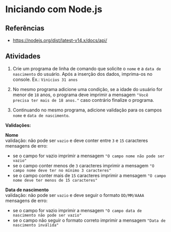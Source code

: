# Iniciando com Node.js

## Referências

- https://nodejs.org/dist/latest-v14.x/docs/api/

## Atividades

1. Crie um programa de linha de comando que solicite o `nome` e a `data de nascimento` do usuário.
   Após a inserção dos dados, imprima-os no console. Ex.: `Vinicius 31 anos`

2. No mesmo programa adicione uma condição, se a idade do usuário for menor de `18` anos, o programa deve imprimir a mensagem `"Você precisa ter mais de 18 anos."` caso contrário finalize o programa.

3. Continuando no mesmo programa, adicione validação para os campos `nome` e `data de nascimento`.

**Validações:**

**Nome**<br>
validação: não pode ser `vazio` e deve conter entre `3` e `15` caracteres
mensagens de erro:

- se o campo for vazio imprimir a mensagem `"O campo nome não pode ser vazio"`
- se o campo conter menos de `3` caracteres imprimir a mensagem `"O campo nome deve ter no mínimo 3 caracteres"`
- se o campo conter mais de `15` caracteres imprimir a mensagem `"O campo nome deve ter menos de 15 caracteres"`

**Data de nascimento**<br>
validação: não pode ser `vazio` e deve seguir o formato `DD/MM/AAAA`
mensagens de erro:

- se o campo for vazio imprimir a mensagem `"O campo data de nascimento não pode ser vazio"`
- se o campo não seguir o formato correto imprimir a mensagem `"Data de nascimento inválida"`
